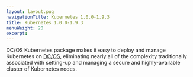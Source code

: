 ```yaml
---
layout: layout.pug
navigationTitle: Kubernetes 1.0.0-1.9.3
title: Kubernetes 1.0.0-1.9.3
menuWeight: 20
excerpt:
---
```


<!-- This source repo for this topic is https://github.com/mesosphere/dcos-kubernetes -->


DC/OS Kubernetes package makes it easy to deploy and manage Kubernetes on [DC/OS](https://mesosphere.com/product/), eliminating nearly all of the complexity traditionally associated with setting-up and managing a secure and highly-available cluster of Kubernetes nodes.
